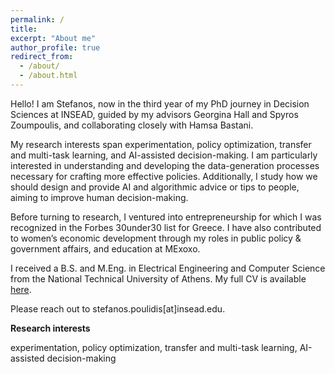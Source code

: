 ```yaml
---
permalink: /
title: 
excerpt: "About me"
author_profile: true
redirect_from: 
  - /about/
  - /about.html
---
```


Hello! I am Stefanos, now in the third year of my PhD journey in Decision Sciences at INSEAD, guided by my advisors Georgina Hall and Spyros Zoumpoulis, and collaborating closely with Hamsa Bastani.

My research interests span experimentation, policy optimization, transfer and multi-task learning, and AI-assisted decision-making.  I am particularly interested in understanding and developing the data-generation processes necessary for crafting more effective policies. Additionally, I study how we should design and provide AI and algorithmic advice or tips to people, aiming to improve human decision-making.

Before turning to research, I ventured into entrepreneurship for which I was recognized in the Forbes 30under30 list for Greece. I have also contributed to women’s economic development through my roles in public policy & government affairs, and education at MExoxo.

I received a B.S. and M.Eng. in Electrical Engineering and Computer Science from the National Technical University of Athens. My full CV is available [here](/files/Stefanos_Poulidis_CV.pdf).

Please reach out to stefanos.poulidis[at]insead.edu.


**Research interests**


experimentation, policy optimization, transfer and multi-task learning, AI-assisted decision-making
